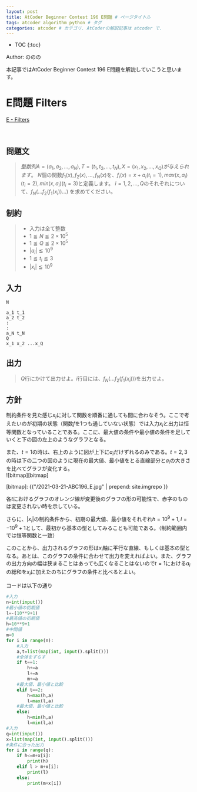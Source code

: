 ```yaml
---
layout: post
title: AtCoder Beginner Contest 196 E問題 # ページタイトル
tags: atcoder algorithm python # タグ
categories: atcoder # カテゴリ. AtCoderの解説記事は atcoder で.
---
```



* TOC
{:toc}

Author: ののの　<!-- 自分の名前 -->

<!-- ↓↓↓↓↓ 記事内容 ↓↓↓↓↓ -->
本記事ではAtCoder Beginner Contest 196 E問題を解説していこうと思います。
# E問題 Filters

<a href="https://atcoder.jp/contests/abc196/tasks/abc196_e">E - Filters</a>

<br>


## 問題文
>$整数列A=(a_1,a_2,…,a_N),T=(t_1,t_2,…,t_N),X=(x_1,x_2,…,x_Q)が与えられます。$ 
>$N$個の関数$f_1(x),f_2(x),…,f_N(x)$を、$f_i(x)=x+a_i(t_i=1),max(x,a_i)(t_i=2),min(x,a_i)(t_i=3)$と定義します。
>$i=1,2,…,Q$のそれぞれについて、$f_N(…f_2(f_1(x_i))…)$ を求めてください。



## 制約
> * 入力は全て整数
> * $1≦N≦2×10^5$
>* $1≦Q≦2×10^5$
> * $|a_i|≦10^9$
>* $1≦t_i≦3$
>* $|x_i|≦10^9$



## 入力
```
N

a_1 t_1
a_2 t_2
:
:
a_N t_N
Q
x_1 x_2 ...x_Q
```


## 出力
>$Q$行にかけて出力せよ。$i$行目には、$f_N(...f_2(f_1(x_i)))$を出力せよ。

## 方針
制約条件を見た感じ$x_i$に対して関数を順番に通しても間に合わなそう。ここで考えたいのが初期の状態（関数$f$を1つも通していない状態）では入力$x_i$と出力は恒等関数となっていることである。ここに、最大値の条件や最小値の条件を足していくと下の図の左上のようなグラフとなる。

また、$t=1$の時は、右上のように図が上下に$a_i$だけずれるのみである。$t=2,3$の時は下の二つの図のように現在の最大値、最小値をとる直線部分と$a_i$の大きさを比べてグラフが変化する。
<br>
![bitmap][bitmap]

[bitmap]: {{"/2021-03-21-ABC196_E.jpg" | prepend: site.imgrepo }}
<br>

各$t$におけるグラフのオレンジ線が変更後のグラフの形の可能性で、赤字のものは変更されない時を示している。

さらに、$|x_i|$の制約条件から、初期の最大値、最小値をそれぞれ$h=10^9+1,l=-10^9+1$として、最初から基本の型としてみることも可能である。（制約範囲内では恒等関数と一致）

このことから、出力されるグラフの形は$x_i$軸に平行な直線、もしくは基本の型となる。あとは、このグラフの条件に合わせて出力を変えればよい。また、グラフの出力方向の幅は狭まることはあっても広くなることはないので$t=1$における$a_i$の総和を$x_i$に加えたのちにグラフの条件と比べるとよい。


コードは以下の通り
```python
#入力
n=int(input())
#最小値の初期値
l=-(10**9+1)
#最高値の初期値
h=10**9+1
#中間値
m=0
for i in range(n):
    #入力
    a,t=list(map(int, input().split()))
    #全体をずらす
    if t==1:
        h+=a
        l+=a
        m+=a
    #最大値、最小値と比較
    elif t==2:
        h=max(h,a)
        l=max(l,a)
    #最大値、最小値と比較
    else:
        h=min(h,a)
        l=min(l,a)
#入力
q=int(input())
x=list(map(int, input().split()))
#条件に合った出力
for i in range(q):
    if h<=m+x[i]:
        print(h)
    elif l > m+x[i]:
        print(l)
    else:
        print(m+x[i])
```
